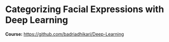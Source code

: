 # Categorizing Facial Expressions with Deep Learning

**Course:** https://github.com/badriadhikari/Deep-Learning
